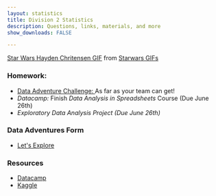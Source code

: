 ```yaml
---
layout: statistics
title: Division 2 Statistics
description: Questions, links, materials, and more
show_downloads: FALSE

---
```


<div class="tenor-gif-embed" data-postid="4813311" data-share-method="host" data-width="100%" data-aspect-ratio="2.360189573459716"><a href="https://tenor.com/view/star-wars-hayden-chritensen-anakin-skywalker-power-gif-4813311">Star Wars Hayden Chritensen GIF</a> from <a href="https://tenor.com/search/starwars-gifs">Starwars GIFs</a></div><script type="text/javascript" async src="https://tenor.com/embed.js"></script>

### Homework: 
* <a href="https://merrickmath.github.io/MerrickMath-datachallenge/"> Data Adventure Challenge: </a> As far as your team can get!
* *Datacamp:* Finish *Data Analysis in Spreadsheets* Course (Due June 26th)
* *Exploratory Data Analysis Project (Due June 26th)*

### Data Adventures Form
* <a href="https://docs.google.com/forms/d/e/1FAIpQLSdiiwROMkGb32edefPc1YkVwIGFTbH9K_VHht0KiOd5_UD3gg/viewform?usp=sf_link"> Let's Explore </a>

### Resources
* <a href="https://datacamp.com"> Datacamp</a> 
* <a href="https://www.kaggle.com"> Kaggle </a> 
